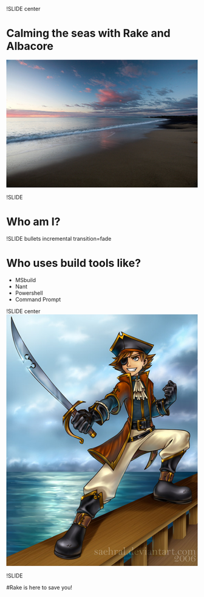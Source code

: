 !SLIDE center 
# Calming the seas with Rake and Albacore #
![calm](calm.jpg)

!SLIDE 

# Who am I?

!SLIDE bullets incremental transition=fade  
# Who uses build tools like?
  * MSbuild
  * Nant
  * Powershell
  * Command Prompt

!SLIDE center
![pirate](pirate.jpg)

!SLIDE

#Rake is here to save you!


